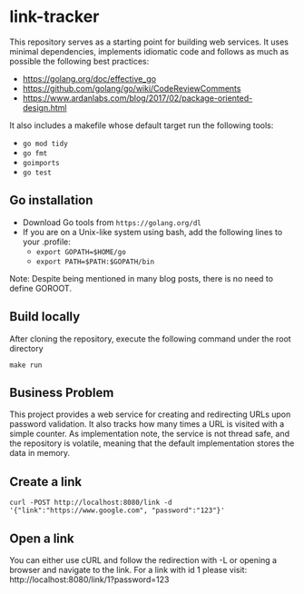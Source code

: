 # link-tracker

This repository serves as a starting point for building web services. It uses minimal dependencies, implements idiomatic
code and follows as much as possible the following best practices:

- https://golang.org/doc/effective_go
- https://github.com/golang/go/wiki/CodeReviewComments
- https://www.ardanlabs.com/blog/2017/02/package-oriented-design.html

It also includes a makefile whose default target run the following tools:

- `go mod tidy`
- `go fmt`
- `goimports`
- `go test`

## Go installation

- Download Go tools from `https://golang.org/dl`
- If you are on a Unix-like system using bash, add the following lines to your .profile:
    - `export GOPATH=$HOME/go`
    - `export PATH=$PATH:$GOPATH/bin`

Note: Despite being mentioned in many blog posts, there is no need to define GOROOT.

## Build locally

After cloning the repository, execute the following command under the root directory

```shell
make run
```

## Business Problem

This project provides a web service for creating and redirecting URLs upon password validation. It also tracks how
many times a URL is visited with a simple counter. As implementation note, the service is not thread safe, and the
repository is volatile, meaning that the default implementation stores the data in memory.

## Create a link

`curl -POST http://localhost:8080/link -d '{"link":"https://www.google.com", "password":"123"}'`

## Open a link

You can either use cURL and follow the redirection with -L or opening a browser and navigate to the link. For a link
with id 1 please visit: http://localhost:8080/link/1?password=123
